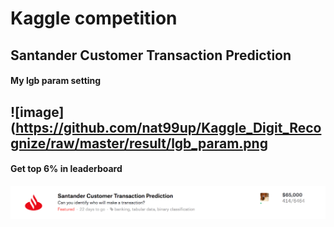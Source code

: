 # Kaggle competition
## Santander Customer Transaction Prediction




#### My lgb param setting
![image](https://github.com/nat99up/Kaggle_Digit_Recognize/raw/master/result/lgb_param.png
---

#### Get top 6% in leaderboard
![image](https://github.com/nat99up/Kaggle_SCTP/raw/master/result/Best_score.png)

